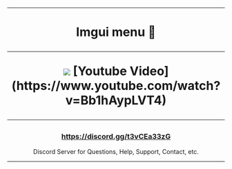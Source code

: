 

---

<h1 id="head" align="center">
Imgui menu 🌌


---


<img src="https://i.ibb.co/sV177gT/image.png" />
[Youtube Video](https://www.youtube.com/watch?v=Bb1hAypLVT4)

---

<h3 align="center"><a href="https://discord.gg/t3vCEa33zG">https://discord.gg/t3vCEa33zG</a></h3>
<p align="center">Discord Server for Questions, Help, Support, Contact, etc.</p>

---


